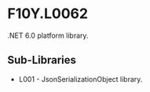 # F10Y.L0062
.NET 6.0 platform library.


## Sub-Libraries

- L001 - JsonSerializationObject library.
